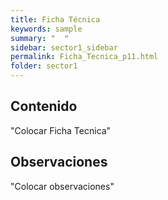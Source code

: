 ```yaml
---
title: Ficha Técnica
keywords: sample
summary: "  "
sidebar: sector1_sidebar
permalink: Ficha_Tecnica_p11.html
folder: sector1
---
```


## Contenido

"Colocar Ficha Tecnica"

## Observaciones

"Colocar observaciones"


